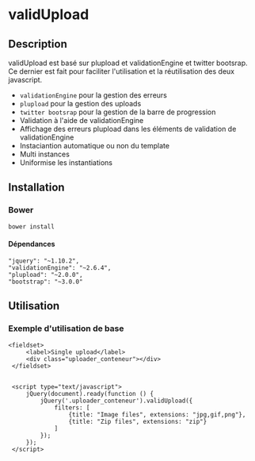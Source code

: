 # validUpload

## Description
validUpload est basé sur plupload et validationEngine et twitter bootsrap.
Ce dernier est fait pour faciliter l'utilisation et la réutilisation des deux javascript.


* `validationEngine` pour la gestion des erreurs
* `plupload` pour la gestion des uploads
* `twitter bootsrap` pour la gestion de la barre de progression
* Validation à l'aide de validationEngine
* Affichage des erreurs plupload dans les éléments de validation de validationEngine
* Instaciantion automatique ou non du template
* Multi instances
* Uniformise les instantiations

## Installation

### Bower

    bower install


#### Dépendances

    "jquery": "~1.10.2",
    "validationEngine": "~2.6.4",
    "plupload": "~2.0.0",
    "bootstrap": "~3.0.0"



## Utilisation


### Exemple d'utilisation de base

    <fieldset>
         <label>Single upload</label>
         <div class="uploader_conteneur"></div>
     </fieldset>


     <script type="text/javascript">
         jQuery(document).ready(function () {
             jQuery('.uploader_conteneur').validUpload({
                 filters: [
                     {title: "Image files", extensions: "jpg,gif,png"},
                     {title: "Zip files", extensions: "zip"}
                 ]
             });
         });
     </script>


